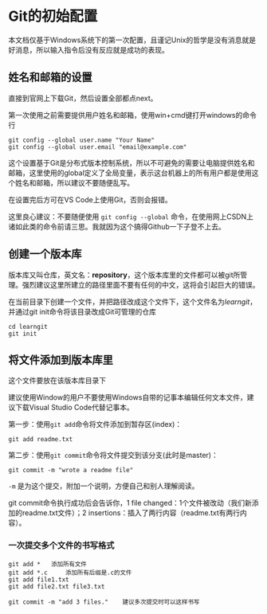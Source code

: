 # Git的初始配置
本文档仅基于Windows系统下的第一次配置，且谨记Unix的哲学是没有消息就是好消息，所以输入指令后没有反应就是成功的表现。
## 姓名和邮箱的设置
直接到官网上下载Git，然后设置全部都点next。

第一次使用之前需要提供用户姓名和邮箱，使用win+cmd键打开windows的命令行
```
git config --global user.name "Your Name"
git config --global user.email "email@example.com"
```
这个设置基于Git是分布式版本控制系统，所以不可避免的需要让电脑提供姓名和邮箱，这里使用的global定义了全局变量，表示这台机器上的所有用户都是使用这个姓名和邮箱，所以建议不要随便乱写。

在设置完后方可在VS Code上使用Git，否则会报错。

这里良心建议：不要随便使用 `git config --global` 命令，在使用网上CSDN上诸如此类的命令前请三思。我就因为这个搞得Github一下子登不上去。

## 创建一个版本库
版本库又叫仓库，英文名：**repository**，这个版本库里的文件都可以被git所管理。强烈建议这里所建立的路径里面不要有任何的中文，这将会引起巨大的错误。

在当前目录下创建一个文件，并把路径改成这个文件下，这个文件名为*learngit*，并通过git init命令将该目录改成Git可管理的仓库
```
cd learngit
git init
```
## 将文件添加到版本库里
这个文件要放在该版本库目录下

建议使用Window的用户不要使用Windows自带的记事本编辑任何文本文件，建议下载Visual Studio Code代替记事本。

第一步：使用`git add`命令将文件添加到暂存区(index)：
```
git add readme.txt
```
第二步：使用`git commit`命令将文件提交到该分支(此时是master)：
```
git commit -m "wrote a readme file"
```
`-m` 是为这个提交，附加一个说明，方便自己和别人理解阅读。

git commit命令执行成功后会告诉你，1 file changed：1个文件被改动（我们新添加的readme.txt文件）；2 insertions：插入了两行内容（readme.txt有两行内容）。

### 一次提交多个文件的书写格式
```
git add *   添加所有文件
git add *.c     添加所有后缀是.c的文件
git add file1.txt
git add file2.txt file3.txt

git commit -m "add 3 files."    建议多次提交时可以这样书写
```

